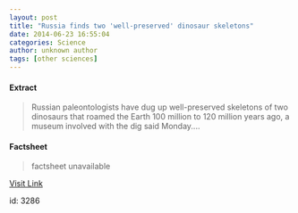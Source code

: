 ```yaml
---
layout: post
title: "Russia finds two 'well-preserved' dinosaur skeletons"
date: 2014-06-23 16:55:04
categories: Science
author: unknown author
tags: [other sciences]
---
```



#### Extract
>Russian paleontologists have dug up well-preserved skeletons of two dinosaurs that roamed the Earth 100 million to 120 million years ago, a museum involved with the dig said Monday....

#### Factsheet
>factsheet unavailable

[Visit Link](http://phys.org/news322746894.html)

id:    3286
